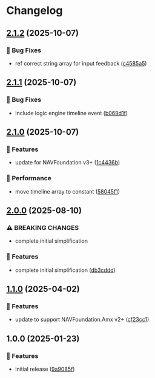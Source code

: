 # Changelog

## [2.1.2](https://github.com/Norgate-AV/NAVDatabase.Amx.LGxxDisplay/compare/v2.1.1...v2.1.2) (2025-10-07)

### 🐛 Bug Fixes

- ref correct string array for input feedback ([c4585a5](https://github.com/Norgate-AV/NAVDatabase.Amx.LGxxDisplay/commit/c4585a555553ee605d88ff0a3f2d4fd3994f4315))

## [2.1.1](https://github.com/Norgate-AV/NAVDatabase.Amx.LGxxDisplay/compare/v2.1.0...v2.1.1) (2025-10-07)

### 🐛 Bug Fixes

- include logic engine timeline event ([b069d1f](https://github.com/Norgate-AV/NAVDatabase.Amx.LGxxDisplay/commit/b069d1fb894618c83afebc64707f0345b4b588cc))

## [2.1.0](https://github.com/Norgate-AV/NAVDatabase.Amx.LGxxDisplay/compare/v2.0.0...v2.1.0) (2025-10-07)

### 🌟 Features

- update for NAVFoundation v3+ ([1c4436b](https://github.com/Norgate-AV/NAVDatabase.Amx.LGxxDisplay/commit/1c4436b73d14dd999475d44e64e1363448f1426f))

### 🚀 Performance

- move timeline array to constant ([58045f1](https://github.com/Norgate-AV/NAVDatabase.Amx.LGxxDisplay/commit/58045f17b3b3b9efdb2bb1958120e5a47b2af20b))

## [2.0.0](https://github.com/Norgate-AV/NAVDatabase.Amx.LGxxDisplay/compare/v1.1.0...v2.0.0) (2025-08-10)

### ⚠ BREAKING CHANGES

- complete initial simplification

### 🌟 Features

- complete initial simplification ([db3cddd](https://github.com/Norgate-AV/NAVDatabase.Amx.LGxxDisplay/commit/db3cddd88e612c36fa60dd71f1ca4e4cc5aba009))

## [1.1.0](https://github.com/Norgate-AV/NAVDatabase.Amx.LGxxDisplay/compare/v1.0.0...v1.1.0) (2025-04-02)

### 🌟 Features

- update to support NAVFoundation.Amx v2+ ([cf23cc1](https://github.com/Norgate-AV/NAVDatabase.Amx.LGxxDisplay/commit/cf23cc107c10a529ddcaf38e7491b59a62d06ee5))

## 1.0.0 (2025-01-23)

### 🌟 Features

- initial release ([9a9085f](https://github.com/Norgate-AV/NAVDatabase.Amx.LGxxDisplay/commit/9a9085f5e5f8bf0a3769cd927a055fd56eac09ec))
